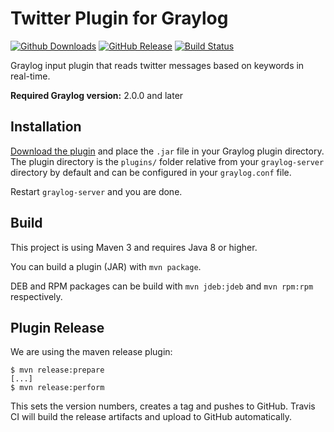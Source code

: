 Twitter Plugin for Graylog
==========================

[![Github Downloads](https://img.shields.io/github/downloads/graylog-labs/graylog-plugin-twitter/total.svg)](https://github.com/graylog-labs/graylog-plugin-twitter/releases)
[![GitHub Release](https://img.shields.io/github/release/graylog-labs/graylog-plugin-twitter.svg)](https://github.com/graylog-labs/graylog-plugin-twitter/releases)
[![Build Status](https://travis-ci.org/graylog-labs/graylog-plugin-twitter.svg)](https://travis-ci.org/graylog-labs/graylog-plugin-twitter)

Graylog input plugin that reads twitter messages based on keywords in real-time.

**Required Graylog version:** 2.0.0 and later

## Installation

[Download the plugin](https://github.com/graylog-labs/graylog-plugin-twitter/releases)
and place the `.jar` file in your Graylog plugin directory. The plugin directory
is the `plugins/` folder relative from your `graylog-server` directory by default
and can be configured in your `graylog.conf` file.

Restart `graylog-server` and you are done.

## Build

This project is using Maven 3 and requires Java 8 or higher.

You can build a plugin (JAR) with `mvn package`.

DEB and RPM packages can be build with `mvn jdeb:jdeb` and `mvn rpm:rpm` respectively.

## Plugin Release

We are using the maven release plugin:

```
$ mvn release:prepare
[...]
$ mvn release:perform
```

This sets the version numbers, creates a tag and pushes to GitHub. Travis CI will build the release artifacts and upload to GitHub automatically.

